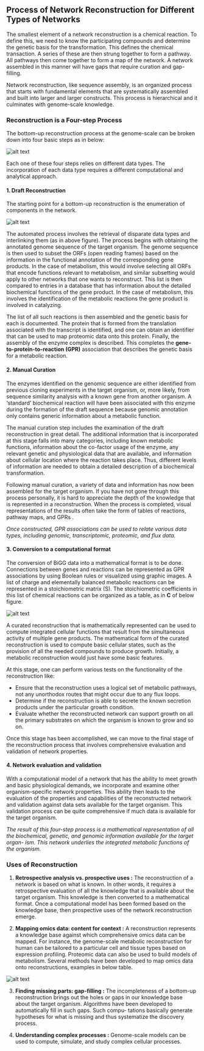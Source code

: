 ## Process of Network Reconstruction for Different Types of Networks

The smallest element of a network reconstruction is a chemical reaction. To define this, we need to know the participating compounds and determine the genetic basis for the transformation. This defines the chemical transaction. A series of these are then strung together to form a pathway. All pathways then come together to form a map of the network. A network assembled in this manner will have gaps that require curation and gap-filling.

Network reconstruction, like sequence assembly, is an organized process that starts with fundamental elements that are systematically assembled and built into larger and larger constructs. This process is hierarchical and it culminates with genome-scale knowledge.

### Reconstruction is a Four-step Process

The bottom-up reconstruction process at the genome-scale can be broken down into four basic steps as in below:

![alt text](pics/2.1.png)

Each one of these four steps relies on different data types. The incorporation of each data type requires a different computational and analytical approach.

#### 1. Draft Reconstruction

The starting point for a bottom-up reconstruction is the enumeration of components in the network.

![alt text](pics/2.2.png)

The automated process involves the retrieval of disparate data types and interlinking them (as in above figure). The process begins with obtaining the annotated genome sequence of the target organism. The genome sequence is then used to subset the ORFs (open reading frames) based on the information in the functional annotation of the corresponding gene products. In the case of metabolism, this would involve selecting all ORFs that encode functions relevant to metabolism, and similar subsetting would apply to other networks that one wants to reconstruct. This list is then compared to entries in a database that has information about the detailed biochemical functions of the gene product. In the case of metabolism, this involves the identification of the metabolic reactions the gene product is involved in catalyzing.

The list of all such reactions is then assembled and the genetic basis for each is documented. The protein that is formed from the translation associated with the transcript is identified, and one can obtain an identifier that can be used to map proteomic data onto this protein. Finally, the assembly of the enzyme complex is described. This completes the **gene-to-protein-to-reaction (GPR)** association that describes the genetic basis for a metabolic reaction.

#### 2. Manual Curation

The enzymes identified on the genomic sequence are either identified from previous cloning experiments in the target organism, or, more likely, from sequence similarity analysis with a known gene from another organism. A ‘standard’ biochemical reaction will have been associated with this enzyme during the formation of the draft sequence because genomic annotation only contains generic information about a metabolic function.

The manual curation step includes the examination of the draft reconstruction in great detail. The additional information that is incorporated at this stage falls into many categories, including known metabolic functions, information about the co-factor usage of the enzyme, any relevant genetic and physiological data that are available, and information about cellular location where the reaction takes place. Thus, different levels of information are needed to obtain a detailed description of a biochemical transformation.

Following manual curation, a variety of data and information has now been assembled for the target organism. If you have not gone through this process personally, it is hard to appreciate the depth of the knowledge that is represented in a reconstruction. When the process is completed, visual representations of the results often take the form of tables of reactions, pathway maps, and GPRs .

*Once constructed, GPR associations can be used to relate various data types, including genomic, transcriptomic, proteomic, and flux data.*

#### 3. Conversion to a computational format

The conversion of BiGG data into a mathematical format is to be done. Connections between genes and reactions can be represented as GPR associations by using Boolean rules or visualized using graphic images. A list of charge and elementally balanced metabolic reactions can be represented in a stoichiometric matrix (S). The stoichiometric coefficients in this list of chemical reactions can be organized as a table, as in **C** of below figure.

![alt text](pics/2.3.png)

A curated reconstruction that is mathematically represented can be used to compute integrated cellular functions that result from the simultaneous activity of multiple gene products. The mathematical form of the curated reconstruction is used to compute basic cellular states, such as the provision of all the needed compounds to produce growth. Initially, a metabolic reconstruction would just have some basic features.

 At this stage, one can perform various tests on the functionality of the reconstruction like:
 - Ensure that the reconstruction uses a logical set of metabolic pathways, not any unorthodox routes that might occur due to any flux loops.
 - Determine if the reconstruction is able to secrete the known secretion products under the particular growth condition.
 - Evaluate whether the reconstructed network can support growth on all the primary substrates on which the organism is known to grow and so on.

 Once this stage has been accomplished, we can move to the final stage of the reconstruction process that involves comprehensive evaluation and validation of network properties.

#### 4. Network evaluation and validation

With a computational model of a network that has the ability to meet growth and basic physiological demands, we incorporate and examine other organism-specific network properties. This ability then leads to the evaluation of the properties and capabilities of the reconstructed network and validation against data sets available for the target organism. This validation process can be quite comprehensive if much data is available for the target organism.

*The result of this four-step process is a mathematical representation of all the biochemical, genetic, and genomic information available for the target organ- ism. This network underlies the integrated metabolic functions of the organism.*

### Uses of Reconstruction

1. **Retrospective analysis vs. prospective uses :** The reconstruction of a network is based on what is known. In other words, it requires a retrospective evaluation of all the knowledge that is available about the target organism. This knowledge is then converted to a mathematical format. Once a computational model has been formed based on the knowledge base, then prospective uses of the network reconstruction emerge.


2. **Mapping omics data: content for context :** A reconstruction represents a knowledge base against which comprehensive omics data can be mapped. For instance, the genome-scale metabolic reconstruction for human can be tailored to a particular cell and tissue types based on expression profiling. Proteomic data can also be used to build models of metabolism. Several methods have been developed to map omics data onto reconstructions, examples in below table.

![alt text](pics/2.4.png)

3. **Finding missing parts: gap-filling :** The incompleteness of a bottom-up reconstruction brings out the holes or gaps in our knowledge base about the target organism. Algorithms have been developed to automatically fill in such gaps. Such compu- tations basically generate hypotheses for what is missing and thus systematize the discovery process.

4. **Understanding complex processes :** Genome-scale models can be used to compute, simulate, and study complex cellular processes.
